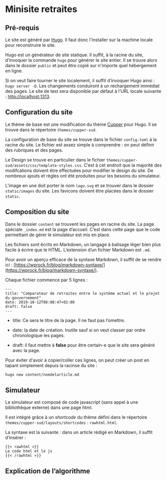 # Minisite retraites

## Pré-requis

Le site est généré par [Hugo](https://gohugo.io). Il faut donc l'installer sur la machine locale pour reconstruire le site.

Hugo est un générateur de site statique. Il suffit, à la racine du site, d’invoquer la commande `hugo` pour générer le site entier. Il se trouve alors dans le dossier `public` et peut être copié sur n'importe quel hébergement en ligne.

Si on veut faire tourner le site localement, il suffit d’invoquer Hugo ainsi : `hugo server -D`. Les changements conduiront à un rechargement immédiat des pages. Le site de test sera disponible par défaut à l’URL locale suivante : [http://localhost:1313](http://localhost:1313).

## Configuration du site

Le thème de base est une modification du thème [Cupper](https://themes.gohugo.io/cupper-hugo-theme/) pour Hugo. Il se trouve dans le répertoire `themes/cupper-sud`.

La configuration de base du site se trouve dans le fichier `config.toml` à la racine du site. Le fichier est assez simple à comprendre : on peut définir des rubriques et des pages.

Le Design se trouve en particulier dans le fichier `themes/cupper-sud/assets/css/template-styles.css`. C’est à cet endroit que la majorité des modifcations doivent être effectuées pour modifier le design du site. De nombreux ajouts et règles ont été produites pour les besoins du simulateur.

L’image en une doit porter le nom `logo.svg` et se trouver dans le dossier `static/images` du site. Les favicons doivent être placées dans le dossier `static`.

## Composition du site

Dans le dossier `content` se trouvent les pages en racine du site. La page spéciale `_index.md` est la page d’accueil. C’est dans cette page que le code permettant de gérer le simulateur est mis en place.

Les fichiers sont écrits en Markdown, un langage à balisage léger bien plus facile à écrire que le HTML. L’extension d’un fichier Markdown est `.md`.

Pour avoir un aperçu efficace de la syntaxe Markdown, il suffit de se rendre ici : [https://wprock.fr/blog/markdown-syntaxe/](https://wprock.fr/blog/markdown-syntaxe/).

Chaque fichier commence par 5 lignes :

```
---
title: "Comparateur de retraites entre le système actuel et le projet du gouvernement"
date: 2019-10-12T08:08:47+02:00
draft: false
---
```

- title: Ce sera le titre de la page. Il ne faut pas l’omettre.

- date: la date de création.  Inutile sauf si on veut classer par ordre chronologique les pages.

- draft: il faut mettre à **false** pour être certain-e que le site sera généré avec la page.

Pour éviter d'avoir à copier/coller ces lignes, on peut créer un post en tapant simplement depuis la racinse du site :

```sh
hugo new content/nomdelarticle.md
```

## Simulateur

Le simulateur est composé de code javascript (sans appel à une bibliothèque externe) dans une page html.

Il est intégré grâce à un *shortcode* du thème défini dans le répertoire `themes/cupper-sud/layouts/shortcodes` : `rawhtml.html`.

La syntaxe est la suivante : dans un article rédigé en Markdown, il suffit d’insérer :

```
{{< rawhtml >}}
Le code html et le js
{{< /rawhtml >}}
```

## Explication de l’algorithme
